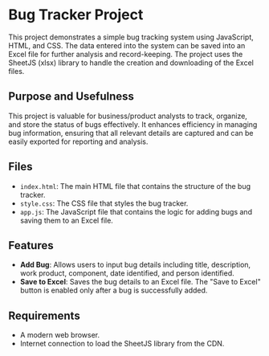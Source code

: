 # Bug Tracker Project

This project demonstrates a simple bug tracking system using JavaScript, HTML, and CSS. The data entered into the system can be saved into an Excel file for further analysis and record-keeping. The project uses the SheetJS (xlsx) library to handle the creation and downloading of the Excel files.

## Purpose and Usefulness

This project is valuable for business/product analysts to track, organize, and store the status of bugs effectively. It enhances efficiency in managing bug information, ensuring that all relevant details are captured and can be easily exported for reporting and analysis.

## Files

- `index.html`: The main HTML file that contains the structure of the bug tracker.
- `style.css`: The CSS file that styles the bug tracker.
- `app.js`: The JavaScript file that contains the logic for adding bugs and saving them to an Excel file.

## Features

- **Add Bug**: Allows users to input bug details including title, description, work product, component, date identified, and person identified.
- **Save to Excel**: Saves the bug details to an Excel file. The "Save to Excel" button is enabled only after a bug is successfully added.

## Requirements

- A modern web browser.
- Internet connection to load the SheetJS library from the CDN.

